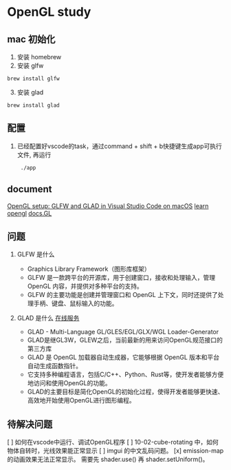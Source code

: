 # OpenGL study

## mac 初始化

1. 安装 homebrew
2. 安装 glfw

```
brew install glfw
```

3. 安装 glad

```
brew install glad
```

## 配置

1. 已经配置好vscode的task，通过command + shift + b快捷键生成app可执行文件,
    再运行

    ``` bash
     ./app 
    ```

## document

[OpenGL setup: GLFW and GLAD in Visual Studio Code on macOS](https://www.youtube.com/watch?v=7-dL6a5_B3I)
[learn opengl](https://learnopengl.com/Introduction)
[docs.GL](https://docs.gl/gl3/glPolygonMode)

## 问题

1. GLFW 是什么

    - Graphics Library Framework（图形库框架）
    - GLFW 是一款跨平台的开源库，用于创建窗口，接收和处理输入，管理 OpenGL 内容，并提供对多种平台的支持。
    - GLFW 的主要功能是创建并管理窗口和 OpenGL 上下文，同时还提供了处理手柄、键盘、鼠标输入的功能。

2. GLAD 是什么 [在线服务](https://glad.dav1d.de/)
    - GLAD - Multi-Language GL/GLES/EGL/GLX/WGL Loader-Generator
    - GLAD是继GL3W，GLEW之后，当前最新的用来访问OpenGL规范接口的第三方库
    - GLAD 是 OpenGL 加载器自动生成器，它能够根据 OpenGL 版本和平台自动生成函数指针。
    - 它支持多种编程语言，包括C/C++、Python、Rust等，使开发者能够方便地访问和使用OpenGL的功能。
    - GLAD的主要目标是简化OpenGL的初始化过程，使得开发者能够更快速、高效地开始使用OpenGL进行图形编程。


## 待解决问题
[ ] 如何在vscode中运行、调试OpenGL程序
[ ] 10-02-cube-rotating 中，如何物体自转时，光线效果能正常显示
[ ] imgui 的中文乱码问题。
[x] emission-map 的动画效果无法正常显示。
   需要先 shader.use() 再 shader.setUniform()。